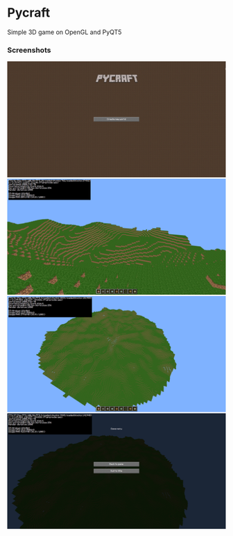 # Pycraft
Simple 3D game on OpenGL and PyQT5

### Screenshots
![Screenshot](screenshots/mainmenu_scr.png)
![Screenshot](screenshots/world_scr.png)
![Screenshot](screenshots/other_world_scr.png)
![Screenshot](screenshots/pause_scr.png)
